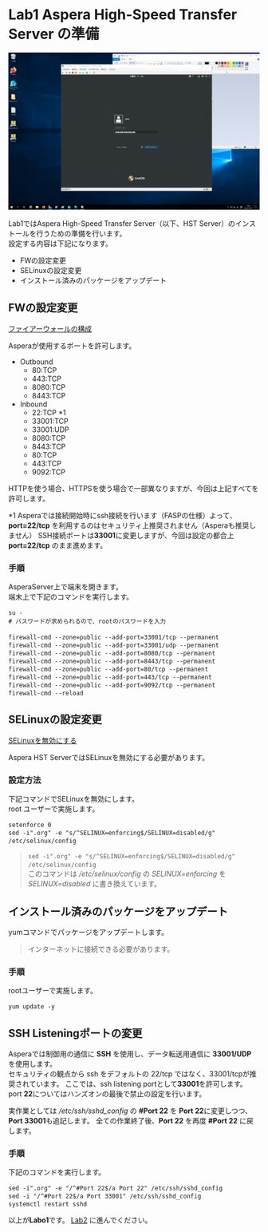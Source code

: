 # Lab1 Aspera High-Speed Transfer Server の準備

![test](https://github.com/keisz/aspera_handson/blob/master/images/Lab1/3.png)

Lab1ではAspera High-Speed Transfer Server（以下、HST Server）のインストールを行うための準備を行います。  
設定する内容は下記になります。

- FWの設定変更  
- SELinuxの設定変更  
- インストール済みのパッケージをアップデート  

## FWの設定変更  
[ファイアーウォールの構成](https://download.asperasoft.com/download/docs/entsrv/3.9.3/es_admin_linux/webhelp/index.html#dita/configuring_the_firewall.html)

Asperaが使用するポートを許可します。  
- Outbound
  - 80:TCP
  - 443:TCP
  - 8080:TCP 
  - 8443:TCP  
- Inbound
  - 22:TCP *1
  - 33001:TCP
  - 33001:UDP
  - 8080:TCP
  - 8443:TCP
  - 80:TCP
  - 443:TCP
  - 9092:TCP

HTTPを使う場合、HTTPSを使う場合で一部異なりますが、今回は上記すべてを許可します。  

*1 Asperaでは接続開始時にssh接続を行います（FASPの仕様）よって、**port=22/tcp** を利用するのはセキュリティ上推奨されません（Asperaも推奨しません）
SSH接続ポートは**33001**に変更しますが、今回は設定の都合上 **port=22/tcp** のまま進めます。  


### 手順  
AsperaServer上で端末を開きます。  
端末上で下記のコマンドを実行します。  

```
su - 
# パスワードが求められるので、rootのパスワードを入力  

firewall-cmd --zone=public --add-port=33001/tcp --permanent
firewall-cmd --zone=public --add-port=33001/udp --permanent
firewall-cmd --zone=public --add-port=8080/tcp --permanent
firewall-cmd --zone=public --add-port=8443/tcp --permanent
firewall-cmd --zone=public --add-port=80/tcp --permanent
firewall-cmd --zone=public --add-port=443/tcp --permanent
firewall-cmd --zone=public --add-port=9092/tcp --permanent
firewall-cmd --reload
```

## SELinuxの設定変更  
[SELinuxを無効にする](https://download.asperasoft.com/download/docs/entsrv/3.9.3/es_admin_linux/webhelp/index.html#general_external/dita/linux/disabling_selinux.html)

Aspera HST ServerではSELinuxを無効にする必要があります。

### 設定方法
下記コマンドでSELinuxを無効にします。  
root ユーザーで実施します。

```
setenforce 0
sed -i".org" -e "s/^SELINUX=enforcing$/SELINUX=disabled/g" /etc/selinux/config
```
  
> `sed -i".org" -e "s/^SELINUX=enforcing$/SELINUX=disabled/g" /etc/selinux/config`  
> このコマンドは */etc/selinux/config* の *SELINUX=enforcing* を *SELINUX=disabled* に書き換えています。


## インストール済みのパッケージをアップデート
yumコマンドでパッケージをアップデートします。
> インターネットに接続できる必要があります。  

### 手順    
rootユーザーで実施します。  

```
yum update -y
```

## SSH Listeningポートの変更
Asperaでは制御用の通信に **SSH** を使用し、データ転送用通信に **33001/UDP** を使用します。  
セキュリティの観点から ssh をデフォルトの 22/tcp ではなく、33001/tcpが推奨されています。
ここでは、ssh listening portとして**33001**を許可します。
port **22**についてはハンズオンの最後で禁止の設定を行います。  

実作業としては */etc/ssh/sshd_config* の **#Port 22** を **Port 22**に変更しつつ、**Port 33001**も追記します。
全ての作業終了後、**Port 22** を再度 **#Port 22** に戻します。

### 手順  
下記のコマンドを実行します。  

```
sed -i".org" -e "/^#Port 22$/a Port 22" /etc/ssh/sshd_config
sed -i "/^#Port 22$/a Port 33001" /etc/ssh/sshd_config
systemctl restart sshd
``` 



以上が**Labo1**です。
[Lab2](https://github.com/keisz/aspera_handson/blob/master/Lab2.md) に進んでください。  

